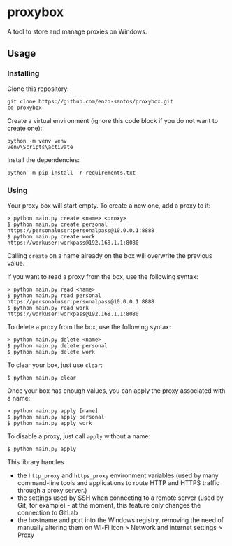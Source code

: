 # proxybox

A tool to store and manage proxies on Windows.

## Usage

### Installing

Clone this repository:

```shell
git clone https://github.com/enzo-santos/proxybox.git
cd proxybox
```

Create a virtual environment (ignore this code block if you do not want to create one):

```shell
python -m venv venv
venv\Scripts\activate
```

Install the dependencies:

```shell
python -m pip install -r requirements.txt
```

### Using

Your proxy box will start empty. To create a new one, add a proxy to it:

```shell
> python main.py create <name> <proxy>
$ python main.py create personal https://personaluser:personalpass@10.0.0.1:8888
$ python main.py create work https://workuser:workpass@192.168.1.1:8080
``` 

Calling `create` on a name already on the box will overwrite the previous value.

If you want to read a proxy from the box, use the following syntax:

```shell
> python main.py read <name>
$ python main.py read personal
https://personaluser:personalpass@10.0.0.1:8888
$ python main.py read work
https://workuser:workpass@192.168.1.1:8080
```


To delete a proxy from the box, use the following syntax:

```shell
> python main.py delete <name>
$ python main.py delete personal
$ python main.py delete work
```

To clear your box, just use `clear`:

```shell
$ python main.py clear
```

Once your box has enough values, you can apply the proxy associated with a name:

```shell
> python main.py apply [name]
$ python main.py apply personal
$ python main.py apply work
```

To disable a proxy, just call `apply` without a name:

```shell
$ python main.py apply
```

This library handles

- the `http_proxy` and `https_proxy` environment variables (used by many command-line tools and applications to route 
  HTTP and HTTPS traffic through a proxy server.)
- the settings used by SSH when connecting to a remote server (used by
  Git, for example) - at the moment, this feature only changes the connection to GitLab
- the hostname and port into the Windows registry, removing the need of  manually altering them on Wi-Fi icon > Network 
  and internet settings > Proxy
